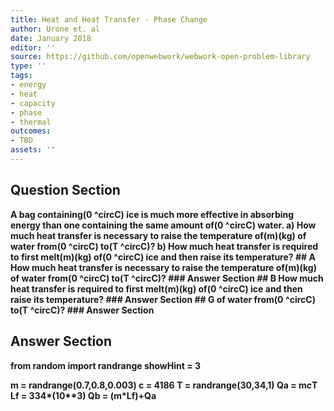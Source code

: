 ```yaml
---
title: Heat and Heat Transfer - Phase Change
author: Urone et. al
date: January 2018
editor: ''
source: https://github.com/openwebwork/webwork-open-problem-library
type: ''
tags:
- energy
- heat
- capacity
- phase
- thermal
outcomes:
- TBD
assets: ''
---
```


## Question Section 

<b>
A bag containing(0 ^circC) ice is much more effective in absorbing energy than one
containing the same amount of(0 ^circC) water. 
a) How much heat transfer is necessary to raise the temperature of(m)(kg) of water from(0 ^circC) to(T ^circC)? 
b) How much heat transfer is required to first melt(m)(kg) of(0 ^circC) ice and then raise its temperature?
## A
How much heat transfer is necessary to raise the temperature of(m)(kg) of water from(0 ^circC) to(T ^circC)? 
### Answer Section
## B
How much heat transfer is required to first melt(m)(kg) of(0 ^circC) ice and then raise its temperature?
### Answer Section
## G
of water from(0 ^circC) to(T ^circC)? 
### Answer Section


## Answer Section

from random import randrange
showHint = 3

m = randrange(0.7,0.8,0.003)
c = 4186
T = randrange(30,34,1)
Qa = m*c*T
Lf = 334*(10**3)
Qb = (m*Lf)+Qa
